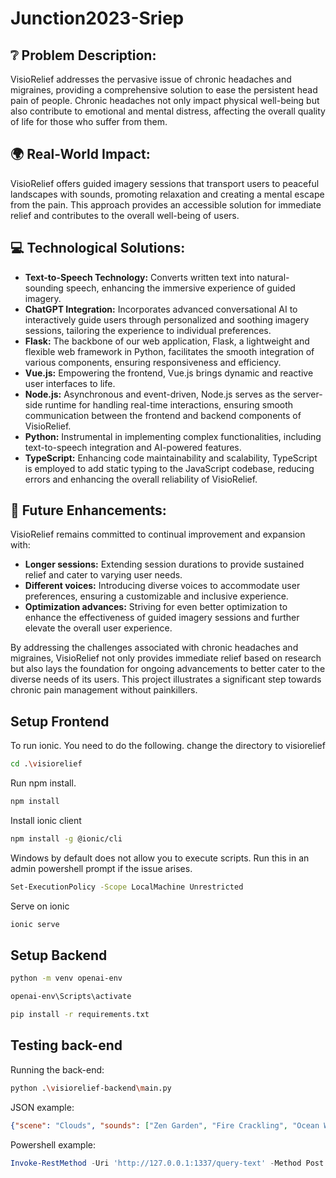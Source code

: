 # Junction2023-Sriep

## ❔ Problem Description:
VisioRelief addresses the pervasive issue of chronic headaches and migraines, providing a comprehensive solution to ease the persistent head pain of people. Chronic headaches not only impact physical well-being but also contribute to emotional and mental distress, affecting the overall quality of life for those who suffer from them.

## 🌍 Real-World Impact:
VisioRelief offers guided imagery sessions that transport users to peaceful landscapes with sounds, promoting relaxation and creating a mental escape from the pain. This approach provides an accessible solution for immediate relief and contributes to the overall well-being of users.

## 💻 Technological Solutions:
- **Text-to-Speech Technology:** Converts written text into natural-sounding speech, enhancing the immersive experience of guided imagery.
- **ChatGPT Integration:** Incorporates advanced conversational AI to interactively guide users through personalized and soothing imagery sessions, tailoring the experience to individual preferences.
- **Flask:** The backbone of our web application, Flask, a lightweight and flexible web framework in Python, facilitates the smooth integration of various components, ensuring responsiveness and efficiency.
- **Vue.js:** Empowering the frontend, Vue.js brings dynamic and reactive user interfaces to life.
- **Node.js:** Asynchronous and event-driven, Node.js serves as the server-side runtime for handling real-time interactions, ensuring smooth communication between the frontend and backend components of VisioRelief.
- **Python:** Instrumental in implementing complex functionalities, including text-to-speech integration and AI-powered features.
- **TypeScript:** Enhancing code maintainability and scalability, TypeScript is employed to add static typing to the JavaScript codebase, reducing errors and enhancing the overall reliability of VisioRelief.

## 💭 Future Enhancements:
VisioRelief remains committed to continual improvement and expansion with:
- **Longer sessions:** Extending session durations to provide sustained relief and cater to varying user needs.  
- **Different voices:** Introducing diverse voices to accommodate user preferences, ensuring a customizable and inclusive experience.
- **Optimization advances:** Striving for even better optimization to enhance the effectiveness of guided imagery sessions and further elevate the overall user experience.

By addressing the challenges associated with chronic headaches and migraines, VisioRelief not only provides immediate relief based on research but also lays the foundation for ongoing advancements to better cater to the diverse needs of its users. This project illustrates a significant step towards chronic pain management without painkillers.


## Setup Frontend
To run ionic. You need to do the following.
change the directory to visiorelief
```bash
cd .\visiorelief
```
Run npm install.
```bash
npm install
```
Install ionic client
```bash
npm install -g @ionic/cli
```
Windows by default does not allow you to execute scripts. Run this in an admin powershell prompt if the issue arises.
```bash
Set-ExecutionPolicy -Scope LocalMachine Unrestricted
```
Serve on ionic
```bash
ionic serve
```

## Setup Backend
```bash
python -m venv openai-env
```
```bash
openai-env\Scripts\activate
```
```bash
pip install -r requirements.txt
```

## Testing back-end
Running the back-end:
```bash
python .\visiorelief-backend\main.py
```
JSON example:
```json
{"scene": "Clouds", "sounds": ["Zen Garden", "Fire Crackling", "Ocean Waves" ],  "length": 10 }
```
Powershell example:
```powershell
Invoke-RestMethod -Uri 'http://127.0.0.1:1337/query-text' -Method Post -Headers @{"Content-Type"="application/json"} -Body '{"scene": "Clouds", "sounds": ["Zen Garden", "Fire Crackling", "Ocean Waves"], "length": 100}'
```

